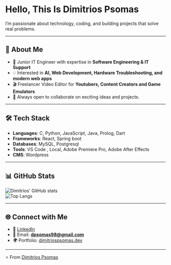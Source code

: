 # Hello, This Is Dimitrios Psomas
 
I’m passionate about technology, coding, and building projects that solve real problems.

---

## 🔭 About Me
- 🌱 Junior IT Engineer with expertise in **Software Engineering & IT Support**  
- 💡 Interested in **AI, Web Development, Hardware Troubleshooting, and modern web apps**
- 🎬 Freelancer Video Editor for **Youtubers, Content Creators and Game Emulators**  
- 🤝 Always open to collaborate on exciting ideas and projects.  

---

## 🛠️ Tech Stack
- **Languages**: C, Python, JavaScript, Java, Prolog, Dart 
- **Frameworks**: React, Spring boot
- **Databases**: MySQL, Postgresql
- **Tools**:  VS Code , Local, Adobe Premiere Pro, Adobe After Effects
- **CMS**: Wordpress

---

## 📊 GitHub Stats

![Dimitrios' GitHub stats](https://github-readme-stats.vercel.app/api?username=Psomakos&show_icons=true&theme=tokyonight)  
![Top Langs](https://github-readme-stats.vercel.app/api/top-langs/?username=Psomakos&layout=compact&theme=tokyonight)

---

## 🌐 Connect with Me
- 💼 [LinkedIn](https://www.linkedin.com/in/dimitrios-psomas-402b8a166) 
- 📧 Email: **dpsomas98@gmail.com**  
- 🌍 Portfolio: [dimitriospsomas.dev](https://dimitriospsomas.dev)  

---

⭐️ From [Dimitrios Psomas](https://github.com/Psomakos)

